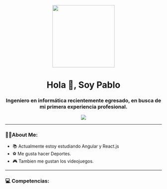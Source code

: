 <div id="header" align="center">
  <img src="https://media.giphy.com/media/zOvBKUUEERdNm/giphy.gif" width="200"/>
  <h1>Hola 👋, Soy Pablo</h1>
  <h3 align="center">Ingeniero en informática recientemente egresado, en busca de mi primera experiencia profesional.</h3>
</div>
<div id="badges" align="center">
  <a href="https://www.linkedin.com/in/pablo-bastian-reyes-canihuan/">
    <img src="https://img.shields.io/badge/Linkedin-blue"/>
  </a>
</div>




---

### 👨‍💻About Me:

- 📚 Actualmente estoy estudiando Angular y React.js
- ⚽ Me gusta hacer Deportes.
- 🎮 Tambien me gustan los videojuegos.

---

<div align="left">
  <h3>💻 Competencias: </h3>
  <img src="" title="" alt="">
</div>
